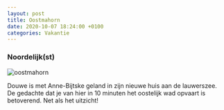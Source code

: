 ```yaml
---
layout: post
title: Oostmahorn
date: 2020-10-07 18:24:00 +0100
categories: Vakantie
---
```


### Noordelijk(st) 

![oostmahorn](https://prisse.net/oostmahorn.jpg)  

Douwe is met Anne-Bijtske geland in zijn nieuwe huis aan de lauwerszee. De gedachte dat je van hier in 10 minuten het oostelijk wad opvaart is betoverend. Net als het uitzicht!

